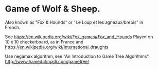 # Game of Wolf & Sheep.
Also known as "Fox & Hounds" or "Le Loup et les agneaux/brebis" in French.

See https://en.wikipedia.org/wiki/Fox_games#Fox_and_Hounds
Played on 10 x 10 checkerboard, as in France and https://en.wikipedia.org/wiki/International_draughts
 
Use negamax algorithm, see “An Introduction to Game Tree Algorithms”  http://www.hamedahmadi.com/gametree/